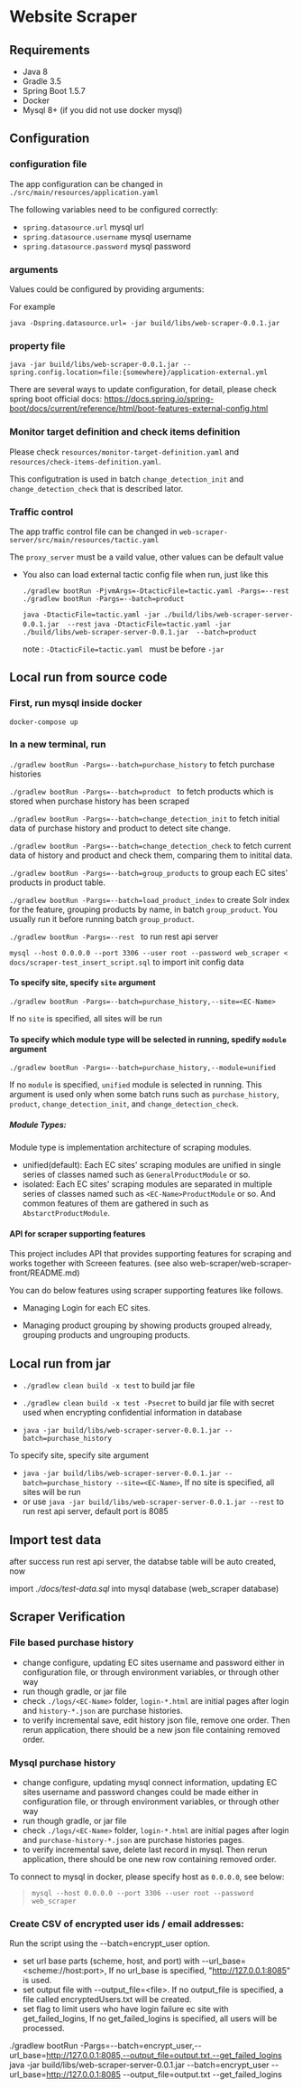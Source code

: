 # Website Scraper

## Requirements

- Java 8
- Gradle 3.5
- Spring Boot 1.5.7
- Docker
- Mysql 8+ (if you did not use docker mysql)

## Configuration

### configuration file

The app configuration can be changed in `./src/main/resources/application.yaml`

The following variables need to be configured correctly:

- `spring.datasource.url` mysql url
- `spring.datasource.username` mysql username
- `spring.datasource.password` mysql password


### arguments

Values could be configured by providing arguments:

For example

`java -Dspring.datasource.url= -jar build/libs/web-scraper-0.0.1.jar`

### property file

`java -jar build/libs/web-scraper-0.0.1.jar --spring.config.location=file:{somewhere}/application-external.yml`

There are several ways to update configuration, for detail, please check spring boot official docs:
https://docs.spring.io/spring-boot/docs/current/reference/html/boot-features-external-config.html

### Monitor target definition and check items definition

Please check `resources/monitor-target-definition.yaml` and `resources/check-items-definition.yaml`.

This configutration is used in batch `change_detection_init` and `change_detection_check` that is described lator.

### Traffic control
The app traffic control file can be changed in `web-scraper-server/src/main/resources/tactic.yaml`

The `proxy_server` must be a vaild value, other values can be default value

- You also can load external tactic config file when run, just like this 

  `./gradlew bootRun -PjvmArgs=-DtacticFile=tactic.yaml -Pargs=--rest`
  `./gradlew bootRun -Pargs=--batch=product `

  `java -DtacticFile=tactic.yaml -jar ./build/libs/web-scraper-server-0.0.1.jar  --rest`
  `java -DtacticFile=tactic.yaml -jar ./build/libs/web-scraper-server-0.0.1.jar  --batch=product`

  note :  `-DtacticFile=tactic.yaml ` must be before `-jar`


## Local run from source code

### First, run mysql inside docker

`docker-compose up`

### In a new terminal, run

`./gradlew bootRun -Pargs=--batch=purchase_history` to fetch purchase histories

`./gradlew bootRun -Pargs=--batch=product ` to fetch products which is stored when purchase history has been scraped

`./gradlew bootRun -Pargs=--batch=change_detection_init` to fetch initial data of purchase history and product to detect site change.

`./gradlew bootRun -Pargs=--batch=change_detection_check` to fetch current data of history and product and check them, comparing them to initital data.

`./gradlew bootRun -Pargs=--batch=group_products` to group each EC sites' products in product table.

`./gradlew bootRun -Pargs=--batch=load_product_index` to create Solr index for the feature, grouping products by name, in batch `group_product`. You usually run it before running batch `group_product`.

`./gradlew bootRun -Pargs=--rest ` to run rest api server

`mysql --host 0.0.0.0 --port 3306 --user root --password web_scraper < docs/scraper-test_insert_script.sql` to import init config data

#### To specify site, specify `site` argument

`./gradlew bootRun -Pargs=--batch=purchase_history,--site=<EC-Name>`

If no `site` is specified, all sites will be run

#### To specify which module type will be selected in running, spedify `module` argument  

`./gradlew bootRun -Pargs=--batch=purchase_history,--module=unified`

If no `module` is specified, `unified` module is selected in running.
This argument is used only when some batch runs such as `purchase_history`, `product`, `change_detection_init`, and `change_detection_check`.
 

##### Module Types:

Module type is implementation architecture of scraping modules.

* unified(default): Each EC sites' scraping modules are unified in single series of classes named such as `GeneralProductModule` or so.
* isolated: Each EC sites' scraping modules are separated in multiple series of classes named such as `<EC-Name>ProductModule` or so. And common features of them are gathered in such as `AbstarctProductModule`.

#### API for scraper supporting features

This project includes API that provides supporting features for scraping and works together with Screeen features.
(see also web-scraper/web-scraper-front/README.md)

You can do below features using scraper supporting features like follows.
 
* Managing Login for each EC sites. 

* Managing product grouping by showing products grouped already, grouping products and ungrouping products.


## Local run from jar

- `./gradlew clean build -x test` to build jar file
- `./gradlew clean build -x test -Psecret` to build jar file with secret used when encrypting confidential information in database

- `java -jar build/libs/web-scraper-server-0.0.1.jar --batch=purchase_history`

To specify site, specify site argument

- `java -jar build/libs/web-scraper-server-0.0.1.jar --batch=purchase_history --site=<EC-Name>`, If no site is specified, all sites will be run
- or use `java -jar build/libs/web-scraper-server-0.0.1.jar --rest` to run rest api server, default port is 8085

## Import test data

after success run rest api server, the databse table will be auto created,  now

import *./docs/test-data.sql* into mysql database (web_scraper database)

## Scraper Verification

### File based purchase history 

- change configure, updating EC sites username and password either in configuration file, or through environment
  variables, or through other way
- run though gradle, or jar file
- check `./logs/<EC-Name>` folder, `login-*.html` are initial pages after login and `history-*.json` are purchase histories.
- to verify incremental save, edit history json file, remove one order. Then rerun application, there should be a new json file containing removed order. 

### Mysql purchase history

- change configure, updating mysql connect information, updating EC sites username and password
    changes could be made either in configuration file, or through environment
	variables, or through other way
- run though gradle, or jar file
- check `./logs/<EC-Name>` folder, `login-*.html` are initial pages after login and `purchase-history-*.json` are purchase histories pages.
- to verify incremental save, delete last record in mysql. Then rerun application, there should be one new row containing removed order. 

To connect to mysql in docker, please specify host as `0.0.0.0`, see below:

> `mysql --host 0.0.0.0 --port 3306 --user root --password web_scraper`


### Create CSV of encrypted user ids / email addresses:
Run the script using the --batch=encrypt_user option.
- set url base parts (scheme, host, and port) with --url_base=\<scheme://host:port>, If no url_base is specified, "http://127.0.0.1:8085" is used.
- set output file with --output_file=\<file>. If no output_file is specified, a file called encryptedUsers.txt will be created.
- set flag to limit users who have login failure ec site with get_failed_logins, If no get_failed_logins is specified, all users will be processed.

./gradlew bootRun -Pargs=--batch=encrypt_user,--url_base=http://127.0.0.1:8085,--output_file=output.txt,--get_failed_logins
java -jar build/libs/web-scraper-server-0.0.1.jar --batch=encrypt_user --url_base=http://127.0.0.1:8085 --output_file=output.txt --get_failed_logins
